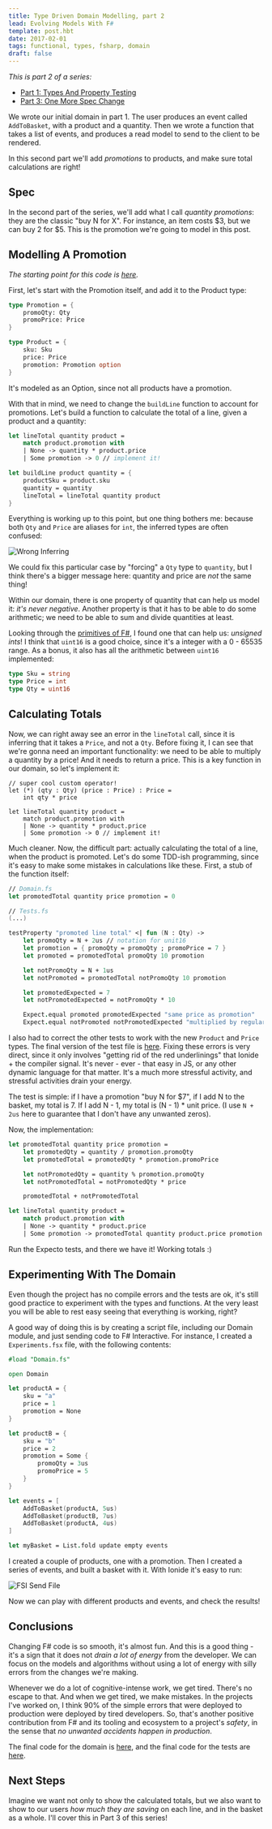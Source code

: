 ```yaml
---
title: Type Driven Domain Modelling, part 2
lead: Evolving Models With F#
template: post.hbt
date: 2017-02-01
tags: functional, types, fsharp, domain
draft: false
---
```


*This is part 2 of a series:*

* [Part 1: Types And Property Testing](http://lucasmreis.github.io/blog/type-driven-domain-modelling-part-1/)
* [Part 3: One More Spec Change](http://lucasmreis.github.io/blog/type-driven-domain-modelling-part-3/)

We wrote our initial domain in part 1. The user produces an event called `AddToBasket`, with a product and a quantity. Then we wrote a function that takes a list of events, and produces a read model to send to the client to be rendered.

In this second part we'll add *promotions* to products, and make sure total calculations are right!

## Spec

In the second part of the series, we'll add what I call *quantity promotions*: they are the classic "buy N for X". For instance, an item costs $3, but we can buy 2 for $5. This is the promotion we're going to model in this post.

## Modelling A Promotion

*The starting point for this code is [here](https://github.com/lucasmreis/basket-promotions-kata/blob/master/BasketPromotions/DomainPart1.fs).*

First, let's start with the Promotion itself, and add it to the Product type:

```fsharp
type Promotion = {
    promoQty: Qty
    promoPrice: Price
}

type Product = {
    sku: Sku
    price: Price
    promotion: Promotion option
}
```

It's modeled as an Option, since not all products have a promotion.

With that in mind, we need to change the `buildLine` function to account for promotions. Let's build a function to calculate the total of a line, given a product and a quantity:

```fsharp
let lineTotal quantity product =
    match product.promotion with
    | None -> quantity * product.price
    | Some promotion -> 0 // implement it!

let buildLine product quantity = {
    productSku = product.sku
    quantity = quantity
    lineTotal = lineTotal quantity product
}
```

Everything is working up to this point, but one thing bothers me: because both `Qty` and `Price` are aliases for `int`, the inferred types are often confused:

![Wrong Inferring](../assets/wrong-inferring.png)

We could fix this particular case by "forcing" a `Qty` type to `quantity`, but I think there's a bigger message here: quantity and price are *not* the same thing!

Within our domain, there is one property of quantity that can help us model it: *it's never negative*. Another property is that it has to be able to do some arithmetic; we need to be able to sum and divide quantities at least.

Looking through the [primitives of F#](https://docs.microsoft.com/en-us/dotnet/articles/fsharp/language-reference/primitive-types), I found one that can help us: *unsigned ints*! I think that `uint16` is a good choice, since it's a integer with a 0 - 65535 range. As a bonus, it also has all the arithmetic between `uint16` implemented:

```fsharp
type Sku = string
type Price = int
type Qty = uint16
```

## Calculating Totals

Now, we can right away see an error in the `lineTotal` call, since it is inferring that it takes a `Price`, and not a `Qty`. Before fixing it, I can see that we're gonna need an important functionality: we need to be able to multiply a quantity by a price! And it needs to return a price. This is a key function in our domain, so let's implement it:

```
// super cool custom operator!
let (*) (qty : Qty) (price : Price) : Price =
    int qty * price

let lineTotal quantity product =
    match product.promotion with
    | None -> quantity * product.price
    | Some promotion -> 0 // implement it!
```

Much cleaner. Now, the difficult part: actually calculating the total of a line, when the product is promoted. Let's do some TDD-ish programming, since it's easy to make some mistakes in calculations like these. First, a stub of the function itself:

```fsharp
// Domain.fs
let promotedTotal quantity price promotion = 0

// Tests.fs
(...)

testProperty "promoted line total" <| fun (N : Qty) ->
    let promoQty = N + 2us // notation for unit16
    let promotion = { promoQty = promoQty ; promoPrice = 7 }
    let promoted = promotedTotal promoQty 10 promotion

    let notPromoQty = N + 1us
    let notPromoted = promotedTotal notPromoQty 10 promotion

    let promotedExpected = 7
    let notPromotedExpected = notPromoQty * 10

    Expect.equal promoted promotedExpected "same price as promotion"
    Expect.equal notPromoted notPromotedExpected "multiplied by regular price"
```

I also had to correct the other tests to work with the new `Product` and `Price` types. The final version of the test file is [here](https://github.com/lucasmreis/basket-promotions-kata/blob/master/BasketPromotions/Tests.fs). Fixing these errors is very direct, since it only involves "getting rid of the red underlinings" that Ionide + the compiler signal. It's never - ever - that easy in JS, or any other dynamic language for that matter. It's a much more stressful activity, and stressful activities drain your energy.

The test is simple: if I have a promotion "buy N for $7", if I add N to the basket, my total is 7. If I add N - 1, my total is (N - 1) * unit price. (I use `N + 2us` here to guarantee that I don't have any unwanted zeros).

Now, the implementation:

```fsharp
let promotedTotal quantity price promotion =
    let promotedQty = quantity / promotion.promoQty
    let promotedTotal = promotedQty * promotion.promoPrice

    let notPromotedQty = quantity % promotion.promoQty
    let notPromotedTotal = notPromotedQty * price

    promotedTotal + notPromotedTotal

let lineTotal quantity product =
    match product.promotion with
    | None -> quantity * product.price
    | Some promotion -> promotedTotal quantity product.price promotion
```

Run the Expecto tests, and there we have it! Working totals :)

## Experimenting With The Domain

Even though the project has no compile errors and the tests are ok, it's still good practice to experiment with the types and functions. At the very least you will be able to rest easy seeing that everything is working, right?

A good way of doing this is by creating a script file, including our Domain module, and just sending code to F# Interactive. For instance, I created a `Experiments.fsx` file, with the following contents:

```fsharp
#load "Domain.fs"

open Domain

let productA = {
    sku = "a"
    price = 1
    promotion = None
}

let productB = {
    sku = "b"
    price = 2
    promotion = Some {
        promoQty = 3us
        promoPrice = 5
    }
}

let events = [
    AddToBasket(productA, 5us)
    AddToBasket(productB, 7us)
    AddToBasket(productA, 4us)
]

let myBasket = List.fold update empty events
```

I created a couple of products, one with a promotion. Then I created a series of events, and built a basket with it. With Ionide it's easy to run:

![FSI Send File](../assets/ionide-fsi-send-file.png)

Now we can play with different products and events, and check the results!

## Conclusions

Changing F# code is so smooth, it's almost fun. And this is a good thing - it's a sign that it does not *drain a lot of energy* from the developer. We can focus on the models and algorithms without using a lot of energy with silly errors from the changes we're making.

Whenever we do a lot of cognitive-intense work, we get tired. There's no escape to that. And when we get tired, we make mistakes. In the projects I've worked on, I think 90% of the simple errors that were deployed to production were deployed by tired developers. So, that's another positive contribution from F# and its tooling and ecosystem to a project's *safety*, in the sense that *no unwanted accidents happen in production*.

The final code for the domain is [here](https://github.com/lucasmreis/basket-promotions-kata/blob/master/BasketPromotions/Domain.fs), and the final code for the tests are [here](https://github.com/lucasmreis/basket-promotions-kata/blob/master/BasketPromotions/Tests.fs).

## Next Steps

Imagine we want not only to show the calculated totals, but we also want to show to our users *how much they are saving* on each line, and in the basket as a whole. I'll cover this in Part 3 of this series!